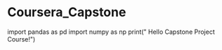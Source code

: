 # Coursera_Capstone
import pandas as pd
import numpy as np
print(" Hello Capstone Project Course!")
